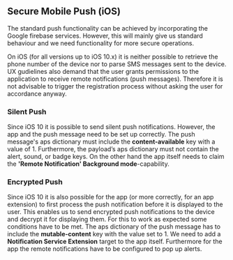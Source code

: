 ## Secure Mobile Push (iOS)

The standard push functionality can be achieved by incorporating the Google firebase services. However, 
this will mainly give us standard behaviour and we need functionality for more secure operations.

On iOS (for all versions up to iOS 10.x) it is neither possible to retrieve the phone number of the device
nor to parse SMS messages sent to the device. UX gudielines also demand that the user grants permissions to
the application to receive remote notifications (push messages). Therefore it is not advisable to trigger 
the registration process without asking the user for accordance anyway.

### Silent Push
Since iOS 10 it is possible to send silent push notifications. However, the app and the push message need
to be set up correctly. The push message's aps dictionary must include the **content-available** key with a value of 1.
Furthermore, the payload’s aps dictionary must not contain the alert, sound, or badge keys.
On the other hand the app itself needs to claim the **'Remote Notification' Background mode**-capability.

### Encrypted Push
Since iOS 10 it is also possible for the app (or more correctly, for an app extension) to first process the 
push notification before it is displayed to the user. This enables us to send encrypted push notifications 
to the device and decrypt it for displaying them. For this to work as expected some conditions have to be
met. The aps dictionary of the push message has to include the **mutable-content** key with the value set to 1.
We need to add a **Notification Service Extension** target to the app itself. Furthermore for the app the remote 
notifications have to be configured to pop up alerts.
